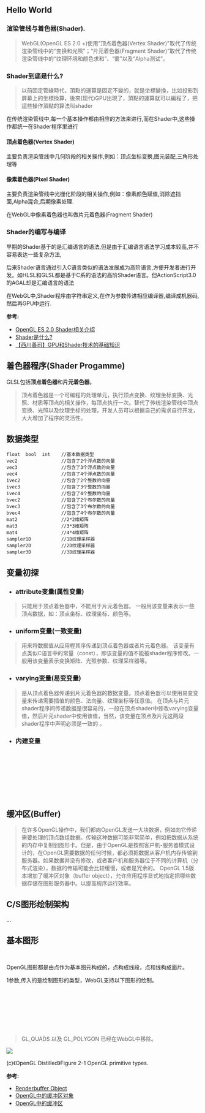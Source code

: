 ## Hello World

<canvas name="hello"/>

### 渲染管线与着色器(Shader).
> WebGL(OpenGL ES 2.0 +)使用"顶点着色器(Vertex Shader)"取代了传统渲染管线中的“变换和光照”；“片元着色器(Fragment Shader)”取代了传统渲染管线中的“纹理环境和颜色求和”、“雾”以及“Alpha测试”。

### Shader到底是什么?
> 以前固定管線時代，頂點的運算是固定不變的，就是坐標變換，比如投影到屏幕上的坐標換算，後來(现代)GPU出現了，頂點的運算就可以編程了，把這些操作頂點的算法叫shader

在传统渲染管线中,每一个基本操作都由相应的方法来进行,而在Shader中,这些操作都统一在Shader程序里进行

#### 顶点着色器(Vertex Shader)

主要负责渲染管线中几何阶段的相关操作,例如：顶点坐标变换,图元装配,三角形处理等

#### 像素着色器(Pixel Shader)

主要负责渲染管线中光栅化阶段的相关操作,例如：像素颜色赋值,消除遮挡面,Alpha混合,后期像素处理.

在WebGL中像素着色器也叫做片元着色器(Fragment Shader)

### Shader的编写与编译

早期的Shader基于的是汇编语言的语法,但是由于汇编语言语法学习成本较高,并不容易表达一些复杂方法,

后来Shader语言通过引入C语言类似的语法发展成为高阶语言,方便开发者进行开发。如HLSL和GLSL都是基于C系的语法的高阶Shader语言。但ActionScript3.0的AGAL却是汇编语言的语法

在WebGL中,Shader程序由字符串定义,在作为参数传进相应编译器,编译成机器码,然后再GPU中运行.

**参考:**
- [OpenGL ES 2.0 Shader相关介绍](http://www.tuicool.com/articles/VZVJra)
- [Shader是什么?](http://blog.csdn.net/huangzeyy/article/details/6748266)
- [【西川善司】GPU和Shader技术的基础知识](http://www.opengpu.org/forum.php?mod=viewthread&tid=7376&highlight=%E8%A5%BF%E5%B7%9D%E5%96%84%E5%8F%B8)

## 着色器程序(Shader Progamme)

GLSL包括**顶点着色器**和**片元着色器**。

>   顶点着色器是一个可编程的处理单元，执行顶点变换、纹理坐标变换、光照、材质等顶点的相关操作，每顶点执行一次。替代了传统渲染管线中顶点变换、光照以及纹理坐标的处理，开发人员可以根据自己的需求自行开发，大大增加了程序的灵活性。

## 数据类型
````nohighlight
float  bool  int    //基本数据类型
vec2                //包含了2个浮点数的向量
vec3                //包含了3个浮点数的向量
vec4                //包含了4个浮点数的向量
ivec2               //包含了2个整数的向量
ivec3               //包含了3个整数的向量
ivec4               //包含了4个整数的向量
bvec2               //包含了2个布尔数的向量
bvec3               //包含了3个布尔数的向量
bvec4               //包含了4个布尔数的向量
mat2                //2*2维矩阵
mat3                //3*3维矩阵
mat4                //4*4维矩阵
sampler1D           //1D纹理采样器
sampler2D           //2D纹理采样器
sampler3D           //3D纹理采样器
````

## 变量初探

- ### attribute变量(属性变量)

> 只能用于顶点着色器中，不能用于片元着色器。 一般用该变量来表示一些顶点数据，如：顶点坐标、纹理坐标、颜色等。

- ### uniform变量(一致变量)

> 用来将数据值从应用程其序传递到顶点着色器或者片元着色器。 该变量有点类似C语言中的常量（const），即该变量的值不能被shader程序修改。一般用该变量表示变换矩阵、光照参数、纹理采样器等。

- ### varying变量(易变变量)

> 是从顶点着色器传递到片元着色器的数据变量。顶点着色器可以使用易变变量来传递需要插值的颜色、法向量、纹理坐标等任意值。 在顶点与片元shader程序间传递数据是很容易的，一般在顶点shader中修改varying变量值，然后片元shader中使用该值，当然，该变量在顶点及片元这两段shader程序中声明必须是一致的 。

- ### 内建变量

````glsl
gl_Position
//表示变换后点的空间位置。 顶点着色器从应用程序中获得原始的顶点位置数据，
//这些原始的顶点数据在顶点着色器中经过平移、旋转、缩放等数学变换后，生成新的顶点位置。
//新的顶点位置通过在顶点着色器中写入gl_Position传递到渲染管线的后继阶段继续处理。

gl_PointSize    //顶点着色器中使用，描述点的大小

gl_FragColor    //用来保存片元着色器计算完成的片元颜色值，此颜色值将送入渲染管线的后继阶段进行处理。
````

## 缓冲区(Buffer)

> 在许多OpenGL操作中，我们都向OpenGL发送一大块数据，例如向它传递需要处理的顶点数组数据。传输这种数据可能非常简单，例如把数据从系统的内存中复制到图形卡。但是，由于OpenGL是按照客户机-服务器模式设计的，在OpenGL需要数据的任何时候，都必须把数据从客户机内存传输到服务器。如果数据并没有修改，或者客户机和服务器位于不同的计算机（分布式渲染），数据的传输可能会比较缓慢，或者是冗余的。
 OpenGL 1.5版本增加了缓冲区对象（buffer object），允许应用程序显式地指定把哪些数据存储在图形服务器中。以提高程序运行效率。



## C/S图形绘制架构
...


## 基本图形

````javascript
gl.drawArrays(shape,first,count)
````
OpenGL图形都是由点作为基本图元构成的，点构成线段，点和线构成面片。

1参数,传入的是绘制图形的类型，WebGL支持以下图形的绘制。
````javascript
gl.POINTS         //点
gl.LINES          //线段
gl.LINE_STRIP     //连接线段
gl.LINE_LOOP      //闭合线段
gl.TRIANGLES      //三角形
gl.TRIANGLE_STRIP //三角形组合(带)
gl.TRIANGLE_FAN   //鳍状三角形组合(扇)
````
> GL_QUADS 以及 GL_POLYGON 已经在WebGL中移除。

<img src="http://ptgmedia.pearsoncmg.com/images/chap2_0321336798/elementLinks/02fig01.gif">

(c)《OpenGL Distilled》Figure 2-1 OpenGL primitive types.

**参考:**
- [Renderbuffer Object](https://www.opengl.org/wiki/Renderbuffer_Object)
- [OpenGL中的缓冲区对象](http://blog.csdn.net/mzyang272/article/details/7655464)
- [OpenGL中的缓冲区](http://blog.csdn.net/Haohan_Meng/article/details/25246519)